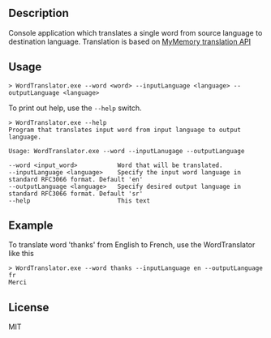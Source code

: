 ## Description
Console application which translates a single word from source language to destination language. Translation is based on [MyMemory translation API](http://mymemory.translated.net/doc/spec.php)

## Usage
    > WordTranslator.exe --word <word> --inputLanguage <language> --outputLanguage <language>
To print out help, use the `--help` switch.
```
> WordTranslator.exe --help
Program that translates input word from input language to output language.

Usage: WordTranslator.exe --word --inputLanugage --outputLanguage

--word <input_word>           Word that will be translated.
--inputLanguage <language>    Specify the input word language in standard RFC3066 format. Default 'en'
--outputLanguage <language>   Specify desired output language in standard RFC3066 format. Default 'sr'
--help                        This text
```
	
## Example
To translate word 'thanks' from English to French, use the WordTranslator like this
```    
> WordTranslator.exe --word thanks --inputLanguage en --outputLanguage fr 
Merci
```

## License
MIT